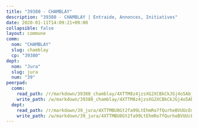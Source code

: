 ```yaml
---
title: "39380 - CHAMBLAY"
description: "39380 - CHAMBLAY | Entraide, Annonces, Initiatives"
date: 2020-01-11T14:09:21+09:00
collapsible: false
layout: commune
comm:
  nom: "CHAMBLAY"
  slug: chamblay
  cp: "39380"
dept:
  nom: "Jura"
  slug: jura
  num: "39"
peerpad:
  comm:
    read_path: /r/markdown/39380_chamblay/4XTTM8z4jzsXG2XCBkCkJGj4o5Abjg5RAK86TMwHeSRzgTUHy
    write_path: /w/markdown/39380_chamblay/4XTTM8z4jzsXG2XCBkCkJGj4o5Abjg5RAK86TMwHeSRzgTUHy-K3TgU9PBWaAcykf1jaM8QuC328WoBUNMg2eCzoAY1UnDCbgHRRor7m9tQC15kqHK32mBMsj25KFfdip6C3sVGKtb7Nm7NrZcNa7XwXSpKVvvg6q7r5HfwSQdivP8zgid9MY5WCjD
  dept:
    read_path: /r/markdown/39_jura/4XTTMBU8Gt2fa99LtEhmRo7fQurheBVUUcEmcUcrj82YN8mg7
    write_path: /w/markdown/39_jura/4XTTMBU8Gt2fa99LtEhmRo7fQurheBVUUcEmcUcrj82YN8mg7-K3TgTcNZmu4vnNMaCfgcL8UVTLrMMzc995tkrcbQnJrz2QJUTFFzY77q7ECMK21XeFnonjpMWqFzgVngXjdq8HzYe3HRbuYXbvX8ofWBv48UvWuvbrbp8aQGQQcfezWASxj7orH1
---
```


